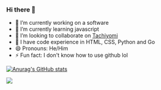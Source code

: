 ### Hi there 👋
- 🔭 I’m currently working on a software
- 🌱 I’m currently learning javascript
- 👯 I’m looking to collaborate on [Tachiyomi](https://github.com/tachiyomiorg/tachiyomi)
- 🌟 I have code experience in HTML, CSS, Python and Go
- 😄 Pronouns: He/Him
- ⚡ Fun fact: I don't know how to use github lol
 
[![Anurag's GitHub stats](https://github-readme-stats.vercel.app/api?username=EdwinRodger&hide=issues,stars&count_private=true&show_icons=true&theme=midnight-purple&include_all_commits=true)](https://github.com/anuraghazra/github-readme-stats)

[![](https://visitcount.itsvg.in/api?id=EdwinRodger&label=Profile%20Views&color=11&icon=5&pretty=true)](https://visitcount.itsvg.in)
